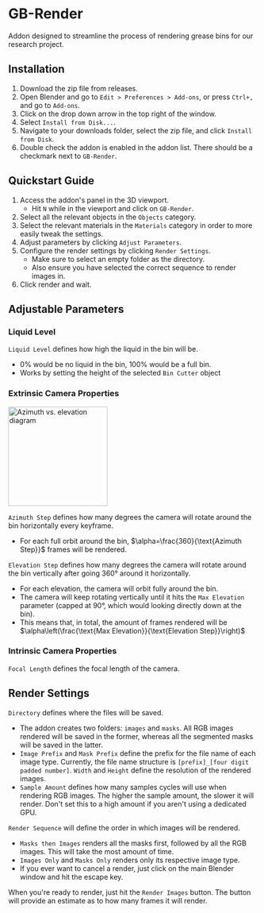 # GB-Render

Addon designed to streamline the process of rendering grease bins for our research project.

## Installation
1. Download the zip file from releases.
2. Open Blender and go to `Edit > Preferences > Add-ons`, or press `Ctrl+,` and go to `Add-ons`.
3. Click on the drop down arrow in the top right of the window.
4. Select `Install from Disk...`.
5. Navigate to your downloads folder, select the zip file, and click `Install from Disk`.
6. Double check the addon is enabled in the addon list. There should be a checkmark next to `GB-Render`.

## Quickstart Guide
1. Access the addon's panel in the 3D viewport.
    - Hit `N` while in the viewport and click on `GB-Render`.
2. Select all the relevant objects in the `Objects` category.
3. Select the relevant materials in the `Materials` category in order to more easily tweak the settings.
4. Adjust parameters by clicking `Adjust Parameters`.
5. Configure the render settings by clicking `Render Settings`.
    - Make sure to select an empty folder as the directory.
    - Also ensure you have selected the correct sequence to render images in.
6. Click render and wait.

## Adjustable Parameters
### Liquid Level
`Liquid Level` defines how high the liquid in the bin will be.
- 0% would be no liquid in the bin, 100% would be a full bin.
- Works by setting the height of the selected `Bin Cutter` object

### Extrinsic Camera Properties

<img src="https://github.com/user-attachments/assets/c4ab764b-58e0-46c3-ac31-bd68cbaacaf7" alt="Azimuth vs. elevation diagram" style="width:200px;"/>

`Azimuth Step` defines how many degrees the camera will rotate around the bin 
horizontally every keyframe.
- For each full orbit around the bin, $\alpha=\frac{360}{\text{Azimuth Step}}$ frames will be rendered.

`Elevation Step` defines how many degrees the camera will rotate around the bin vertically after going 360° around it horizontally.
- For each elevation, the camera will orbit fully around the bin. 
- The camera will keep rotating vertically until it hits the `Max Elevation` parameter (capped at 90°, which would looking directly down at the bin).
- This means that, in total, the amount of frames rendered will be $\alpha\left(\frac{\text{Max Elevation}}{\text{Elevation Step}}\right)$

### Intrinsic Camera Properties
`Focal Length` defines the focal length of the camera.

## Render Settings
`Directory` defines where the files will be saved.
- The addon creates two folders: `images` and `masks`. All RGB images rendered will be saved in the former, whereas all the segmented masks will be saved in the latter.
- `Image Prefix` and `Mask Prefix` define the prefix for the file name of each image type. Currently, the file name structure is `[prefix]_[four digit padded number]`.
`Width` and `Height` define the resolution of the rendered images.
- `Sample Amount` defines how many samples cycles will use when rendering RGB images. The higher the sample amount, the slower it will render. Don't set this to a high amount if you aren't using a dedicated GPU.

`Render Sequence` will define the order in which images will be rendered.
- `Masks then Images` renders all the masks first, followed by all the RGB images. This will take the most amount of time.
- `Images Only` and `Masks Only` renders only its respective image type.
- If you ever want to cancel a render, just click on the main Blender window and hit the escape key.

When you're ready to render, just hit the `Render Images` button. The button will provide an estimate as to how many frames it will render.


